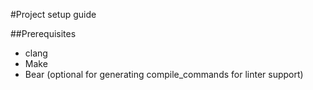 #Project setup guide

##Prerequisites
  - clang
  - Make
  - Bear (optional for generating compile_commands for linter support)


